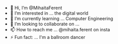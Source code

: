 - 👋 Hi, I’m @MihaitaFerent
- 👀 I’m interested in ... the digital world
- 🌱 I’m currently learning ... Computer Engineering
- 💞️ I’m looking to collaborate on ...
- 📫 How to reach me ... @mihaita.ferent on insta
- ⚡ Fun fact: ... I'm a ballroom dancer

<!---
MihaitaFerent/MihaitaFerent is a ✨ special ✨ repository because its `README.md` (this file) appears on your GitHub profile.
You can click the Preview link to take a look at your changes.
--->
